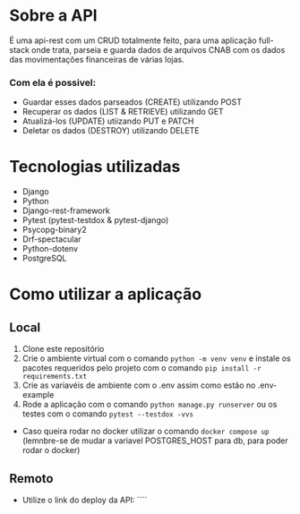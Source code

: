 # Sobre a API
É uma api-rest com um CRUD totalmente feito, para uma aplicação full-stack onde trata, parseia e guarda dados de arquivos CNAB com os dados das movimentações financeiras de várias lojas.

### Com ela é possivel:
- Guardar esses dados parseados (CREATE) utilizando POST
- Recuperar os dados (LIST & RETRIEVE) utilizando GET
- Atualizá-los (UPDATE) utiizando PUT e PATCH
- Deletar os dados (DESTROY) utilizando DELETE

# Tecnologias utilizadas

- Django
- Python
- Django-rest-framework
- Pytest (pytest-testdox & pytest-django)
- Psycopg-binary2
- Drf-spectacular
- Python-dotenv
- PostgreSQL

# Como utilizar a aplicação

## Local
1. Clone este repositório
2. Crie o ambiente virtual com o comando ``python -m venv venv`` e instale os pacotes requeridos pelo projeto com o comando ``pip install -r requirements.txt``
3. Crie as variavéis de ambiente com o .env assim como estão no .env-example
4. Rode a aplicação com o comando ``python manage.py runserver`` ou os testes com o comando ``pytest --testdox -vvs``
- Caso queira rodar no docker utilizar o comando ``docker compose up`` (lemnbre-se de mudar a variavel POSTGRES_HOST para db, para poder rodar o docker)

## Remoto
- Utilize o link do deploy da API: ````
